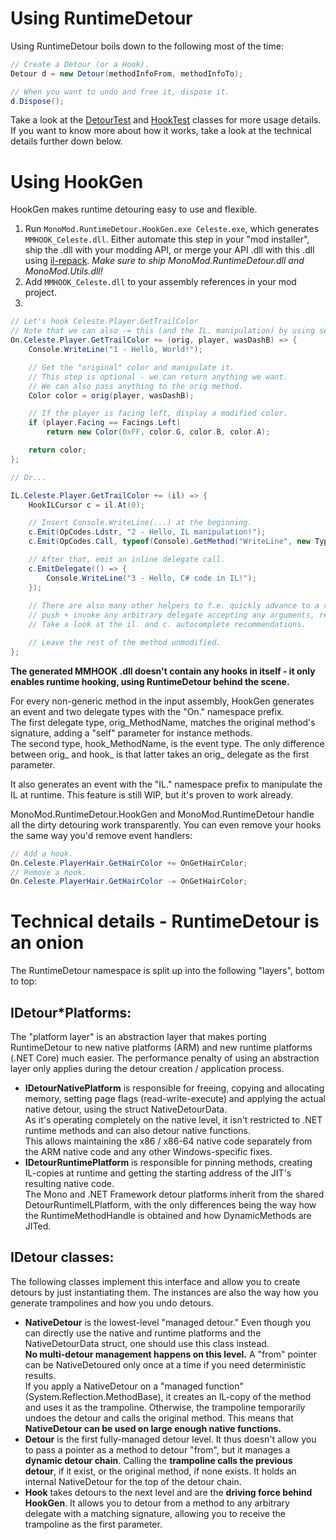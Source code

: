 # Using RuntimeDetour
Using RuntimeDetour boils down to the following most of the time:
```cs
// Create a Detour (or a Hook).
Detour d = new Detour(methodInfoFrom, methodInfoTo);

// When you want to undo and free it, dispose it.
d.Dispose();
```

Take a look at the [DetourTest](https://github.com/0x0ade/MonoMod/blob/master/MonoMod.UnitTest/RuntimeDetour/DetourTest.cs) and [HookTest](https://github.com/0x0ade/MonoMod/blob/master/MonoMod.UnitTest/RuntimeDetour/HookTest.cs) classes for more usage details.  
If you want to know more about how it works, take a look at the technical details further down below.

# Using HookGen
HookGen makes runtime detouring easy to use and flexible.

1. Run `MonoMod.RuntimeDetour.HookGen.exe Celeste.exe`, which generates `MMHOOK_Celeste.dll`. Either automate this step in your "mod installer", ship the .dll with your modding API, or merge your API .dll with this .dll using [il-repack](https://github.com/gluck/il-repack). *Make sure to ship MonoMod.RuntimeDetour.dll and MonoMod.Utils.dll!*
2. Add `MMHOOK_Celeste.dll` to your assembly references in your mod project.
3.  
```cs
// Let's hook Celeste.Player.GetTrailColor
// Note that we can also -= this (and the IL. manipulation) by using separate methods.
On.Celeste.Player.GetTrailColor += (orig, player, wasDashB) => {
    Console.WriteLine("1 - Hello, World!");

    // Get the "original" color and manipulate it.
    // This step is optional - we can return anything we want.
    // We can also pass anything to the orig method.
    Color color = orig(player, wasDashB);

    // If the player is facing left, display a modified color.
    if (player.Facing == Facings.Left)
        return new Color(0xFF, color.G, color.B, color.A);

    return color;
};

// Or...

IL.Celeste.Player.GetTrailColor += (il) => {
    HookILCursor c = il.At(0);

    // Insert Console.WriteLine(...) at the beginning.
    c.Emit(OpCodes.Ldstr, "2 - Hello, IL manipulation!");
    c.Emit(OpCodes.Call, typeof(Console).GetMethod("WriteLine", new Type[] { typeof(string) }));

    // After that, emit an inline delegate call.
    c.EmitDelegate(() => {
        Console.WriteLine("3 - Hello, C# code in IL!");
    });
    
    // There are also many other helpers to f.e. quickly advance to a region or
    // push + invoke any arbitrary delegate accepting any arguments, returning anything.
    // Take a look at the il. and c. autocomplete recommendations.

    // Leave the rest of the method unmodified.
};

```

**The generated MMHOOK .dll doesn't contain any hooks in itself - it only enables runtime hooking, using RuntimeDetour behind the scene.**

For every non-generic method in the input assembly, HookGen generates an event and two delegate types with the "On." namespace prefix.  
The first delegate type, orig_MethodName, matches the original method's signature, adding a "self" parameter for instance methods.  
The second type, hook_MethodName, is the event type. The only difference between orig_ and hook_ is that latter takes an orig_ delegate as the first parameter.

It also generates an event with the "IL." namespace prefix to manipulate the IL at runtime. This feature is still WIP, but it's proven to work already.

MonoMod.RuntimeDetour.HookGen and MonoMod.RuntimeDetour handle all the dirty detouring work transparently. You can even remove your hooks the same way you'd remove event handlers:

```cs
// Add a hook.
On.Celeste.PlayerHair.GetHairColor += OnGetHairColor;
// Remove a hook.
On.Celeste.PlayerHair.GetHairColor -= OnGetHairColor;
```

# Technical details - RuntimeDetour is an onion
The RuntimeDetour namespace is split up into the following "layers", bottom to top:

## IDetour*Platforms:

The "platform layer" is an abstraction layer that makes porting RuntimeDetour to new native platforms (ARM) and new runtime platforms (.NET Core) much easier. The performance penalty of using an abstraction layer only applies during the detour creation / application process.

- **IDetourNativePlatform** is responsible for freeing, copying and allocating memory, setting page flags (read-write-execute) and applying the actual native detour, using the struct NativeDetourData.  
As it's operating completely on the native level, it isn't restricted to .NET runtime methods and can also detour native functions.  
This allows maintaining the x86 / x86-64 native code separately from the ARM native code and any other Windows-specific fixes.  
- **IDetourRuntimePlatform** is responsible for pinning methods, creating IL-copies at runtime and getting the starting address of the JIT's resulting native code.  
The Mono and .NET Framework detour platforms inherit from the shared DetourRuntimeILPlatform, with the only differences being the way how the RuntimeMethodHandle is obtained and how DynamicMethods are JITed.

## IDetour classes:

The following classes implement this interface and allow you to create detours by just instantiating them. The instances are also the way how you generate trampolines and how you undo detours.

- **NativeDetour** is the lowest-level "managed detour." Even though you can directly use the native and runtime platforms and the NativeDetourData struct, one should use this class instead.  
**No multi-detour management happens on this level.** A "from" pointer can be NativeDetoured only once at a time if you need deterministic results.  
If you apply a NativeDetour on a "managed function" (System.Reflection.MethodBase), it creates an IL-copy of the method and uses it as the trampoline. Otherwise, the trampoline temporarily undoes the detour and calls the original method. This means that **NativeDetour can be used on large enough native functions.**
- **Detour** is the first fully-managed detour level. It thus doesn't allow you to pass a pointer as a method to detour "from", but it manages a **dynamic detour chain**. Calling the **trampoline calls the previous detour**, if it exist, or the original method, if none exists. It holds an internal NativeDetour for the top of the detour chain.
- **Hook** takes detours to the next level and are the **driving force behind HookGen**. It allows you to detour from a method to any arbitrary delegate with a matching signature, allowing you to receive the trampoline as the first parameter.

